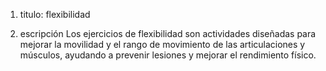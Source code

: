 1. titulo: flexibilidad

2. escripción
Los ejercicios de flexibilidad son actividades diseñadas para mejorar la movilidad y el rango de movimiento de las articulaciones y músculos, ayudando a prevenir lesiones y mejorar el rendimiento físico.
